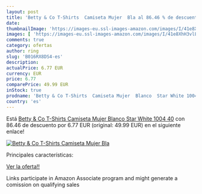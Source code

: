 ```yaml
---
layout: post
title: 'Betty & Co T-Shirts  Camiseta Mujer  Bla al 86.46 % de descuento'
date: 
thumbnailImage: 'https://images-eu.ssl-images-amazon.com/images/I/41e8XhH3vlL._SL200_.jpg'
images: [ 'https://images-eu.ssl-images-amazon.com/images/I/41e8XhH3vlL._SL200_.jpg' ]
comments: true
category: ofertas
author: ring
slug: 'B016RX8DS4-es'
description:
actualPrice: 6.77 EUR
currency: EUR
price: 6.77
comparePrice: 49.99 EUR
inStock: true
prodname: 'Betty & Co T-Shirts  Camiseta Mujer  Blanco  Star White 1004   40'
country: 'es'
---
```


Está [Betty & Co T-Shirts  Camiseta Mujer  Blanco  Star White 1004   40](https://www.amazon.es/dp/B016RX8DS4/?tag=tolees-21) con 86.46 de descuento por 6.77 EUR (original: 49.99 EUR) en el siguiente enlace!

[![Betty & Co T-Shirts  Camiseta Mujer  Bla](https://images-eu.ssl-images-amazon.com/images/I/41e8XhH3vlL._SL200_.jpg)](https://www.amazon.es/dp/B016RX8DS4/?tag=tolees-21)

Principales características:


[Ver la oferta!!](https://www.amazon.es/dp/B016RX8DS4/?tag=tolees-21)

Links participate in Amazon Associate program and might generate a comission on qualifying sales


